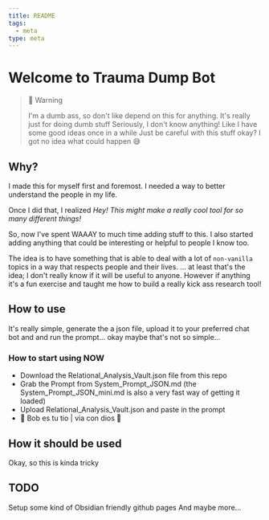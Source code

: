 ```yaml
---
title: README
tags:
  - meta
type: meta
---
```


<!-- @format -->

# Welcome to Trauma Dump Bot

> 🚧 Warning
>
> I'm a dumb ass, so don't like depend on this for anything. It's really just for doing
> dumb stuff Seriously, I don't know anything! Like I have some good ideas once in a
> while Just be careful with this stuff okay? I got no idea what could happen 😅

## Why?

I made this for myself first and foremost. I needed a way to better understand the
people in my life. 

Once I did that, I realized _Hey! This might make a really cool tool
for so many different things!_

So, now I've spent WAAAY to much time adding stuff to this. I also started adding anything that could be interesting or helpful to people I know too.

The idea is to have something that is able to deal with a lot of `non-vanilla` topics in a way that respects people and their lives. ... at least that's the idea; I don't really know if it will be useful to anyone. However if anything it's a fun exercise and taught me how to build a really kick ass research tool!

## How to use

It's really simple, generate the a json file, upload it to your preferred chat bot and
and run the prompt... okay maybe that's not so simple...

### How to start using NOW

- Download the Relational_Analysis_Vault.json file from this repo
- Grab the Prompt from System_Prompt_JSON.md (the System_Prompt_JSON_mini.md is also a
  very fast way of getting it loaded)
- Upload Relational_Analysis_Vault.json and paste in the prompt
- 🚀 Bob es tu tio | via con dios 🫡

## How it should be used

Okay, so this is kinda tricky

## TODO

Setup some kind of Obsidian friendly github pages And maybe more...
